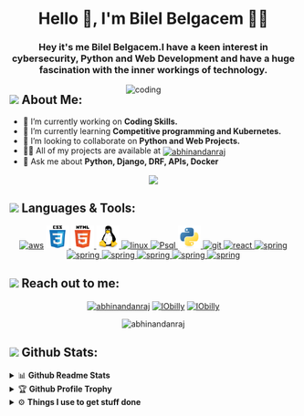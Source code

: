 <h1 align="center">Hello 👋, I'm Bilel Belgacem 🎯️🚀️</h1>
<h3 align="center">Hey it's me Bilel Belgacem.I have a keen interest in cybersecurity, Python and Web Development and have a huge fascination with the inner workings of technology.</h3>

<img align="right" alt="coding" width="300" src="https://media.giphy.com/media/lP8xu5t2DLGG045H8F/giphy.gif">

## <img src="https://media.giphy.com/media/WUlplcMpOCEmTGBtBW/giphy.gif" width="40"> **About Me:**

- 🔭 I’m currently working on **Coding Skills.**
- 🌱 I’m currently learning **Competitive programming and Kubernetes.**
- 👯 I’m looking to collaborate on **Python and Web Projects.**
- 👨‍💻 All of my projects are available at <a href="https://github.com/IObilly?tab=repositories" target="blank"><img align="center" src="https://raw.githubusercontent.com/rahuldkjain/github-profile-readme-generator/master/src/images/icons/Social/github.svg" alt="abhinandanraj" height="30" width="40" /></a>
- 💬 Ask me about **Python, Django, DRF, APIs, Docker**

<p align="center">
   <img align="center" src="https://github-readme-streak-stats.herokuapp.com/?user=IObilly&theme=radical&hide_border=true"/>
</p>

## <img src="https://media.giphy.com/media/j2pOGeGYKe2xCCKwfi/giphy.gif" width="40"> **Languages & Tools:**

<p align="center"> 
<a href="https://aws.amazon.com" target="_blank"><img src="https://cdn.jsdelivr.net/gh/devicons/devicon/icons/amazonwebservices/amazonwebservices-plain-wordmark.svg" alt="aws" width="40" height="40"/></a> <a href="https://www.w3schools.com/css/" target="_blank"> <img src="https://raw.githubusercontent.com/devicons/devicon/master/icons/css3/css3-original-wordmark.svg" alt="css3" width="40" height="40"/> </a> </a> <a href="https://www.w3.org/html/" target="_blank"> <img src="https://raw.githubusercontent.com/devicons/devicon/master/icons/html5/html5-original-wordmark.svg" alt="html5" width="40" height="40"/> </a><a href="https://developer.mozilla.org/en-US/docs/Web/JavaScript" target="_blank"> 	<a href="https://www.linux.org/" target="_blank"> <img src="https://raw.githubusercontent.com/devicons/devicon/master/icons/linux/linux-original.svg" alt="linux" width="40" height="40"/> </a> <a href="https://www.kali.org/" target="_blank"> <img src="https://seeklogo.com/images/K/kali-linux-logo-AED181186E-seeklogo.com.png" alt="linux" width="40" height="40"/> </a><a href="https://www.postgresql.org/" target="_blank"> <img src="https://www.postgresql.org/media/img/about/press/elephant.png" alt="Psql" width="40" height="40"/> </a>
 <a href="https://www.python.org" target="_blank"> <img src="https://raw.githubusercontent.com/devicons/devicon/master/icons/python/python-original.svg" alt="python" width="40" height="40"/> </a><a href="https://git-scm.com/" target="_blank"><img src="https://cdn.jsdelivr.net/gh/devicons/devicon/icons/git/git-original.svg" alt="git" width="40" height="40"/> </a><a href="https://www.djangoproject.com/" target="_blank"><img src="https://img.icons8.com/color/2x/django.png" alt="react" width="40" height="40"/> </a><a href="https://www.docker.com/" target="_blank"><img src="https://img.icons8.com/fluency/2x/docker.png" alt="spring" width="40" height="40"/> </a> <a href="https://www.mongodb.com/" target="_blank"><img src="https://webimages.mongodb.com/_com_assets/cms/kuyj3d95v5vbmm2f4-horizontal_white.svg?auto=format%252Ccompress" alt="spring" width="40" height="40"/> </a> <a href="https://fastapi.tiangolo.com/" target="_blank"><img src="https://fastapi.tiangolo.com/img/icon-white.svg" alt="spring" width="40" height="40"/> </a> <a href="https://www.django-rest-framework.org/" target="_blank"><img src="https://external-content.duckduckgo.com/ip3/www.django-rest-framework.org.ico" alt="spring" width="40" height="40"/> </a> <a href="https://www.gnu.org/software/bash/manual/bash.html" target="_blank"><img src="https://upload.wikimedia.org/wikipedia/commons/thumb/8/82/Gnu-bash-logo.svg/240px-Gnu-bash-logo.svg.png" alt="spring" width="70" height="40"/> </a> <a href="https://en.wikipedia.org/wiki/C%2B%2B" target="_blank"><img src="https://upload.wikimedia.org/wikipedia/commons/thumb/1/18/ISO_C%2B%2B_Logo.svg/240px-ISO_C%2B%2B_Logo.svg.png" alt="spring" width="40" height="40"/> </a>
</p>

## <img src="https://media.giphy.com/media/LnQjpWaON8nhr21vNW/giphy.gif" width="40"> **Reach out to me:** ️

<p align="center">
<a href="https://linkedin.com/in/bilelbelgacem" target="_blank"><img align="center" src="https://img.shields.io/badge/-LinkedIn-0e76a8?style=flat-square&logo=Linkedin&logoColor=white" alt="abhinandanraj" /></a>
<a href="https://iobilly.github.io/Portfilio/" target="_blank"><img align="center" src="https://img.shields.io/badge/Website-3b5998?style=flat-square&logo=google-chrome&logoColor=white" alt="IObilly" /></a>
<a href="mailto:bilel.pythondev@gmail.com" target="_blank"><img align="center" src="https://img.shields.io/badge/-Gmail-EA4335?style=flat-square&logo=Gmail&logoColor=white" alt="IObilly" /></a>
<p align="center"> <img src="https://komarev.com/ghpvc/?username=abhinandanraj&label=Visitors&color=0088cc&style=flat-square" alt="abhinandanraj" /> </p>

## <img src="https://media.giphy.com/media/ZCN6F3FAkwsyOGU2RS/giphy.gif" width="40"> **Github Stats:**

<details>
  <summary>📊 <b>Github Readme Stats</b></summary>
 <br />
 <p align="center">
  <a href="https://github.com/IObilly">
   <img width="430" align="center" src="https://github-readme-stats.vercel.app/api?username=IObilly&show_icons=true&theme=radical&count_private=true">
  </a>
  <a href="https://github.com/IObilly/github-readme-stats">
    <img align="center" src="https://github-readme-stats.anuraghazra1.vercel.app/api/top-langs/?username=IObilly&layout=compact&theme=radical&langs_count=6" />
  </a>
 </p>
</details>

<details>
 <summary>🏆 <b>Github Profile Trophy</b></summary>
 <br />
 <p align="center">
  <a href="https://github.com/ryo-ma/github-profile-trophy">
   <img src="https://github-profile-trophy.vercel.app/?username=IObilly&column=8&theme=darkhub"/>
  </a>
 </p>
</details>


<details>
  <br />
  <summary>⚙️ <b> Things I use to get stuff done</b></summary>
  	<ul>
  	   <li><b>OS:</b> MacOS </li>
	     <li><b>Laptop: </b>MacBook pro M1</li>
  	   <li><b>Browser: </b> Brave</li>
	     <li><b>Code Editor:</b> PyCharm IDE</li>
	     <li><b>To Stay Updated:</b> Linkedin </li>
	    <br />
	</ul>
</details>
